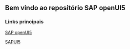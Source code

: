 ## Bem vindo ao repositório SAP openUI5

### Links principais
[SAP openUI5](http://openui5.org/)

[SAPUI5](http://www.sapui5.org/sapui5blogs/)
